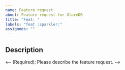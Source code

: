 ```yaml
---
name: Feature request
about: Feature request for GlareDB
title: "Feat: "
labels: "feat :sparkler:"
assignees: ""
---
```


## Description

<-- (Required): Please describe the feature request. -->
